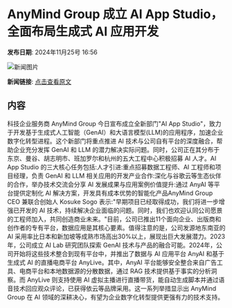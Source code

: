 # AnyMind Group 成立 AI App Studio，全面布局生成式 AI 应用开发

**发布日期**: 2024年11月25号 16:56

![新闻图片](https://pic.chinaz.com/picmap/202307211343358914_3.jpg)

**新闻链接**: [点击查看原文](https://www.aibase.com/zh/news/13460)

## 内容

科技企业服务商 AnyMind Group 今日宣布成立全新部门"AI App Studio"，致力于开发基于生成式人工智能（GenAI）和大语言模型(LLM)的应用程序，加速企业数字化转型进程。这个新部门将重点推进 AI 技术与公司自有平台的深度融合，帮助企业充分发挥 GenAI 和 LLM 的潜力解决实际问题。同时，公司正在其分布于东京、曼谷、胡志明市、班加罗尔和杭州的五大工程中心积极招募 AI 人才。AI App Studio 的三大核心任务包括:人才引进:重点招募数据工程师、AI 工程师和项目经理，负责 GenAI 和 LLM 相关应用的开发产业合作:深化与谷歌云等生态伙伴的合作，举办技术交流会分享 AI 发展成果与应用案例价值提升:通过 AnyAI 等平台提供定制化 AI 解决方案，开发具有成本优势的智能化产品AnyMind Group CEO 兼联合创始人 Kosuke Sogo 表示:"早期项目已经取得成功，我们将进一步增强已开发的 AI 技术，持续解决企业面临的问题。同时，我们也欢迎认同公司愿景的工程师加入，共同创造商业未来。"目前，公司已推出11个面向企业、出版商和创作者的专有平台，数据应用是其核心要素。值得注意的是，公司发源地东南亚的 AI 采用率比日本和新加坡等成熟市场高出30%以上，展现出巨大发展潜力。2023年，公司成立 AI Lab 研究团队探索 GenAI 技术与产品的融合可能。2024年，公司开始将这些技术整合到现有平台中，并推出了数据与 AI 应用平台 AnyAI 和基于生成式 AI 的直播电商平台 AnyLive。其中，AnyAI 平台能够安全整合来自广告工具、电商平台和本地数据源的分散数据，通过 RAG 技术提供基于事实的分析洞察。而 AnyLive 则支持使用 AI 虚拟主播进行直播带货，能自动生成脚本并通过语音技术回应观众评论，已获得依云等品牌采用。这一系列举措显示出 AnyMind Group 在 AI 领域的深耕决心，有望为企业数字化转型提供更强有力的技术支持。
